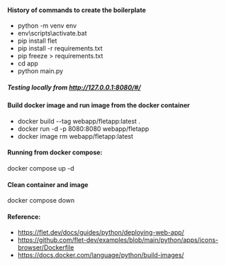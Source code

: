 

#### History of commands to create the boilerplate
- python -m venv env
- env\scripts\activate.bat
- pip install flet
- pip install -r requirements.txt
- pip freeze > requirements.txt
- cd app
- python main.py

##### Testing locally from http://127.0.0.1:8080/#/

#### Build docker image and run image from the docker container
- docker build --tag webapp/fletapp:latest .
- docker run -d -p 8080:8080 webapp/fletapp
- docker image rm webapp/fletapp:latest

#### Running from docker compose:
docker compose up -d

#### Clean container and image
docker compose down


#### Reference:
- https://flet.dev/docs/guides/python/deploying-web-app/
- https://github.com/flet-dev/examples/blob/main/python/apps/icons-browser/Dockerfile
- https://docs.docker.com/language/python/build-images/